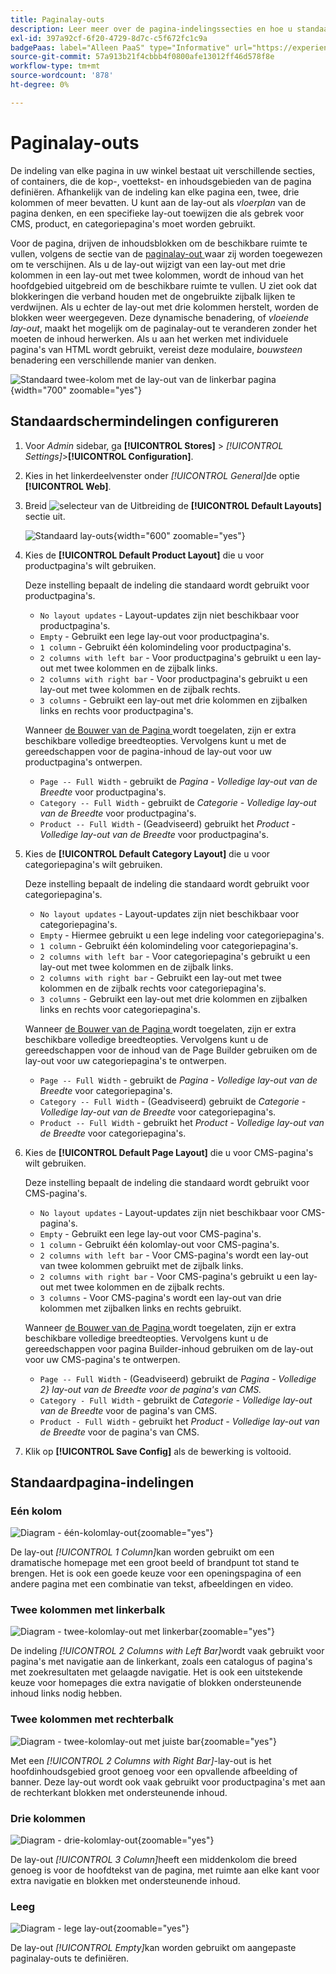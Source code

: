 ```yaml
---
title: Paginalay-outs
description: Leer meer over de pagina-indelingssecties en hoe u standaardlay-outs kunt configureren.
exl-id: 397a92cf-6f20-4729-8d7c-c5f672fc1c9a
badgePaas: label="Alleen PaaS" type="Informative" url="https://experienceleague.adobe.com/en/docs/commerce/user-guides/product-solutions" tooltip="Is alleen van toepassing op Adobe Commerce op Cloud-projecten (door Adobe beheerde PaaS-infrastructuur) en op projecten in het veld."
source-git-commit: 57a913b21f4cbbb4f0800afe13012ff46d578f8e
workflow-type: tm+mt
source-wordcount: '878'
ht-degree: 0%

---
```


# Paginalay-outs

De indeling van elke pagina in uw winkel bestaat uit verschillende secties, of containers, die de kop-, voettekst- en inhoudsgebieden van de pagina definiëren. Afhankelijk van de indeling kan elke pagina een, twee, drie kolommen of meer bevatten. U kunt aan de lay-out als _vloerplan_ van de pagina denken, en een specifieke lay-out toewijzen die als gebrek voor CMS, product, en categoriepagina&#39;s moet worden gebruikt.

Voor de pagina, drijven de inhoudsblokken om de beschikbare ruimte te vullen, volgens de sectie van de [ paginalay-out ](layout-updates.md) waar zij worden toegewezen om te verschijnen. Als u de lay-out wijzigt van een lay-out met drie kolommen in een lay-out met twee kolommen, wordt de inhoud van het hoofdgebied uitgebreid om de beschikbare ruimte te vullen. U ziet ook dat blokkeringen die verband houden met de ongebruikte zijbalk lijken te verdwijnen. Als u echter de lay-out met drie kolommen herstelt, worden de blokken weer weergegeven. Deze dynamische benadering, of _vloeiende lay-out_, maakt het mogelijk om de paginalay-out te veranderen zonder het moeten de inhoud herwerken. Als u aan het werken met individuele pagina&#39;s van HTML wordt gebruikt, vereist deze modulaire, _bouwsteen_ benadering een verschillende manier van denken.

![ Standaard twee-kolom met de lay-out van de linkerbar pagina ](./assets/storefront-2-column-ee.png){width="700" zoomable="yes"}

## Standaardschermindelingen configureren

1. Voor _Admin_ sidebar, ga **[!UICONTROL Stores]** > _[!UICONTROL Settings]_>**[!UICONTROL Configuration]**.

1. Kies in het linkerdeelvenster onder _[!UICONTROL General]_&#x200B;de optie **[!UICONTROL Web]**.

1. Breid ![ selecteur van de Uitbreiding ](../assets/icon-display-expand.png) de **[!UICONTROL Default Layouts]** sectie uit.

   ![ Standaard lay-outs ](./assets/web-default-layouts.png){width="600" zoomable="yes"}

1. Kies de **[!UICONTROL Default Product Layout]** die u voor productpagina&#39;s wilt gebruiken.

   Deze instelling bepaalt de indeling die standaard wordt gebruikt voor productpagina&#39;s.

   - `No layout updates` - Layout-updates zijn niet beschikbaar voor productpagina&#39;s.
   - `Empty` - Gebruikt een lege lay-out voor productpagina&#39;s.
   - `1 column` - Gebruikt één kolomindeling voor productpagina&#39;s.
   - `2 columns with left bar` - Voor productpagina&#39;s gebruikt u een lay-out met twee kolommen en de zijbalk links.
   - `2 columns with right bar` - Voor productpagina&#39;s gebruikt u een lay-out met twee kolommen en de zijbalk rechts.
   - `3 columns` - Gebruikt een lay-out met drie kolommen en zijbalken links en rechts voor productpagina&#39;s.

   Wanneer [ de Bouwer van de Pagina ](../page-builder/introduction.md) wordt toegelaten, zijn er extra beschikbare volledige breedteopties. Vervolgens kunt u met de gereedschappen voor de pagina-inhoud de lay-out voor uw productpagina&#39;s ontwerpen.

   - `Page -- Full Width` - gebruikt de _Pagina - Volledige lay-out van de Breedte_ voor productpagina&#39;s.
   - `Category -- Full Width` - gebruikt de _Categorie - Volledige lay-out van de Breedte_ voor productpagina&#39;s.
   - `Product -- Full Width` - (Geadviseerd) gebruikt het _Product - Volledige lay-out van de Breedte_ voor productpagina&#39;s.

1. Kies de **[!UICONTROL Default Category Layout]** die u voor categoriepagina&#39;s wilt gebruiken.

   Deze instelling bepaalt de indeling die standaard wordt gebruikt voor categoriepagina&#39;s.

   - `No layout updates` - Layout-updates zijn niet beschikbaar voor categoriepagina&#39;s.
   - `Empty` - Hiermee gebruikt u een lege indeling voor categoriepagina&#39;s.
   - `1 column` - Gebruikt één kolomindeling voor categoriepagina&#39;s.
   - `2 columns with left bar` - Voor categoriepagina&#39;s gebruikt u een lay-out met twee kolommen en de zijbalk links.
   - `2 columns with right bar` - Gebruikt een lay-out met twee kolommen en de zijbalk rechts voor categoriepagina&#39;s.
   - `3 columns` - Gebruikt een lay-out met drie kolommen en zijbalken links en rechts voor categoriepagina&#39;s.

   Wanneer [ de Bouwer van de Pagina ](../page-builder/introduction.md) wordt toegelaten, zijn er extra beschikbare volledige breedteopties. Vervolgens kunt u de gereedschappen voor de inhoud van de Page Builder gebruiken om de lay-out voor uw categoriepagina&#39;s te ontwerpen.

   - `Page -- Full Width` - gebruikt de _Pagina - Volledige lay-out van de Breedte_ voor categoriepagina&#39;s.
   - `Category -- Full Width` - (Geadviseerd) gebruikt de _Categorie - Volledige lay-out van de Breedte_ voor categoriepagina&#39;s.
   - `Product -- Full Width` - gebruikt het _Product - Volledige lay-out van de Breedte_ voor categoriepagina&#39;s.

1. Kies de **[!UICONTROL Default Page Layout]** die u voor CMS-pagina&#39;s wilt gebruiken.

   Deze instelling bepaalt de indeling die standaard wordt gebruikt voor CMS-pagina&#39;s.

   - `No layout updates` - Layout-updates zijn niet beschikbaar voor CMS-pagina&#39;s.
   - `Empty` - Gebruikt een lege lay-out voor CMS-pagina&#39;s.
   - `1 column` - Gebruikt één kolomlay-out voor CMS-pagina&#39;s.
   - `2 columns with left bar` - Voor CMS-pagina&#39;s wordt een lay-out van twee kolommen gebruikt met de zijbalk links.
   - `2 columns with right bar` - Voor CMS-pagina&#39;s gebruikt u een lay-out met twee kolommen en de zijbalk rechts.
   - `3 columns` - Voor CMS-pagina&#39;s wordt een lay-out van drie kolommen met zijbalken links en rechts gebruikt.

   Wanneer [ de Bouwer van de Pagina ](../page-builder/introduction.md) wordt toegelaten, zijn er extra beschikbare volledige breedteopties. Vervolgens kunt u de gereedschappen voor pagina Builder-inhoud gebruiken om de lay-out voor uw CMS-pagina&#39;s te ontwerpen.

   - `Page -- Full Width` - (Geadviseerd) gebruikt de _Pagina - Volledige 2&rbrace; lay-out van de Breedte voor de pagina&#39;s van CMS._
   - `Category - Full Width` - gebruikt de _Categorie - Volledige lay-out van de Breedte_ voor de pagina&#39;s van CMS.
   - `Product - Full Width` - gebruikt het _Product - Volledige lay-out van de Breedte_ voor de pagina&#39;s van CMS.

1. Klik op **[!UICONTROL Save Config]** als de bewerking is voltooid.

## Standaardpagina-indelingen

### Eén kolom

![ Diagram - één-kolomlay-out ](./assets/layout-1-col-th.png){zoomable="yes"}

De lay-out _[!UICONTROL 1 Column]_&#x200B;kan worden gebruikt om een dramatische homepage met een groot beeld of brandpunt tot stand te brengen. Het is ook een goede keuze voor een openingspagina of een andere pagina met een combinatie van tekst, afbeeldingen en video.

### Twee kolommen met linkerbalk

![ Diagram - twee-kolomlay-out met linkerbar ](./assets/layout-2-col-lft-bar-th.png){zoomable="yes"}

De indeling _[!UICONTROL 2 Columns with Left Bar]_&#x200B;wordt vaak gebruikt voor pagina&#39;s met navigatie aan de linkerkant, zoals een catalogus of pagina&#39;s met zoekresultaten met gelaagde navigatie. Het is ook een uitstekende keuze voor homepages die extra navigatie of blokken ondersteunende inhoud links nodig hebben.

### Twee kolommen met rechterbalk

![ Diagram - twee-kolomlay-out met juiste bar ](./assets/layout-2-col-rt-bar-th.png){zoomable="yes"}

Met een _[!UICONTROL 2 Columns with Right Bar]_-lay-out is het hoofdinhoudsgebied groot genoeg voor een opvallende afbeelding of banner. Deze lay-out wordt ook vaak gebruikt voor productpagina&#39;s met aan de rechterkant blokken met ondersteunende inhoud.

### Drie kolommen

![ Diagram - drie-kolomlay-out ](./assets/layout-3-col-th.png){zoomable="yes"}

De lay-out _[!UICONTROL 3 Column]_&#x200B;heeft een middenkolom die breed genoeg is voor de hoofdtekst van de pagina, met ruimte aan elke kant voor extra navigatie en blokken met ondersteunende inhoud.

### Leeg

![ Diagram - lege lay-out ](./assets/layout-blank-th.png){zoomable="yes"}

De lay-out _[!UICONTROL Empty]_&#x200B;kan worden gebruikt om aangepaste paginalay-outs te definiëren.
